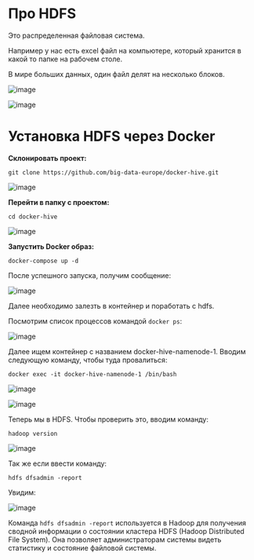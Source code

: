 # Про HDFS

Это распределенная файловая система.

Например у нас есть excel файл на компьютере, который хранится в какой то папке на рабочем столе.

В мире больших данных, один файл делят на несколько блоков.

![image](https://github.com/user-attachments/assets/6e8e6402-0023-4fb6-81a7-7186dc9ccaae)

![image](https://github.com/user-attachments/assets/e14d931f-9de4-47f6-a44f-d76d4b5d6cac)







# Установка HDFS через Docker

**Склонировать проект:**

`git clone https://github.com/big-data-europe/docker-hive.git`

![image](https://github.com/user-attachments/assets/68d67b3e-174d-4693-af64-0cef1fbbab1c)

**Перейти в папку с проектом:**

`cd docker-hive`

![image](https://github.com/user-attachments/assets/ff6600cd-4d78-4bd7-a6b3-9156505b13aa)

**Запустить Docker образ:**

`docker-compose up -d`

После успешного запуска, получим сообщение:

![image](https://github.com/user-attachments/assets/5de27163-1df4-4d8e-9e03-2b804689e7e3)

Далее необходимо залезть в контейнер и поработать с hdfs.

Посмотрим список процессов командой `docker ps`:

![image](https://github.com/user-attachments/assets/1b790337-9029-4fe2-8264-12087cba8a60)

Далее ищем контейнер с названием docker-hive-namenode-1. Вводим следующую команду, чтобы туда провалиться:

`docker exec -it docker-hive-namenode-1 /bin/bash`

![image](https://github.com/user-attachments/assets/dea99366-f130-49ef-a1b5-a6769a1f8427)

![image](https://github.com/user-attachments/assets/dfe55daf-d23c-45a7-9fe3-1cb1968eaf8f)

Теперь мы в HDFS. Чтобы проверить это, вводим команду:

`hadoop version`

![image](https://github.com/user-attachments/assets/a4152183-b6c0-478e-bb95-2a043d0867b1)

Так же если ввести команду:

`hdfs dfsadmin -report`

Увидим:

![image](https://github.com/user-attachments/assets/086259dd-5a27-4f5e-a82c-6302f59b3c35)

Команда `hdfs dfsadmin -report` используется в Hadoop для получения сводной информации о состоянии кластера HDFS (Hadoop Distributed File System). Она позволяет администраторам системы видеть статистику и состояние файловой системы.






